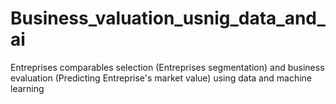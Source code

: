 # Business_valuation_usnig_data_and_ai
Entreprises comparables selection (Entreprises segmentation) and business evaluation (Predicting Entreprise's market value) using data and machine learning
